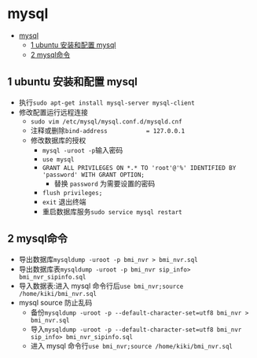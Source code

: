 # mysql

- [mysql](#mysql)
  - [1 ubuntu 安装和配置 mysql](#1-ubuntu-安装和配置-mysql)
  - [2 mysql命令](#2-mysql命令)

## 1 ubuntu 安装和配置 mysql

- 执行`sudo apt-get install mysql-server mysql-client`
- 修改配置运行远程连接
  - `sudo vim /etc/mysql/mysql.conf.d/mysqld.cnf`
  - 注释或删除`bind-address           = 127.0.0.1`
  - 修改数据库的授权
    - `mysql -uroot -p`输入密码
    - `use mysql`
    - `GRANT ALL PRIVILEGES ON *.* TO 'root'@'%' IDENTIFIED BY 'password' WITH GRANT OPTION;`
      - 替换 `password` 为需要设置的密码
    - `flush privileges;`
    - `exit` 退出终端
    - 重启数据库服务`sudo service mysql restart`

## 2 mysql命令

- 导出数据库`mysqldump -uroot -p bmi_nvr > bmi_nvr.sql`
- 导出数据库表`mysqldump -uroot -p bmi_nvr sip_info> bmi_nvr_sipinfo.sql`
- 导入数据表:进入 mysql 命令行后`use bmi_nvr;source /home/kiki/bmi_nvr.sql`
- mysql source 防止乱码
  - 备份`mysqldump -uroot -p --default-character-set=utf8 bmi_nvr > bmi_nvr.sql`
  - 导入`mysqldump -uroot -p --default-character-set=utf8 bmi_nvr sip_info> bmi_nvr_sipinfo.sql`
  - 进入 mysql 命令行`use bmi_nvr;source /home/kiki/bmi_nvr.sql`
